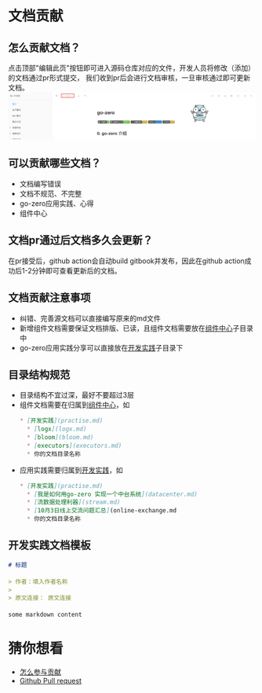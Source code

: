 # 文档贡献

## 怎么贡献文档？
点击顶部"编辑此页"按钮即可进入源码仓库对应的文件，开发人员将修改（添加）的文档通过pr形式提交，
我们收到pr后会进行文档审核，一旦审核通过即可更新文档。
![doc-edit](./resource/doc-edit.png)

## 可以贡献哪些文档？
* 文档编写错误
* 文档不规范、不完整
* go-zero应用实践、心得
* 组件中心

## 文档pr通过后文档多久会更新？
在pr接受后，github action会自动build gitbook并发布，因此在github action成功后1-2分钟即可查看更新后的文档。

## 文档贡献注意事项
* 纠错、完善源文档可以直接编写原来的md文件
* 新增组件文档需要保证文档排版、已读，且组件文档需要放在[组件中心](component-center.md)子目录中
* go-zero应用实践分享可以直接放在[开发实践](practise.md)子目录下

## 目录结构规范
* 目录结构不宜过深，最好不要超过3层
* 组件文档需要在归属到[组件中心](component-center.md)，如
  ```markdown
  * [开发实践](practise.md)
    * [logx](logx.md)
    * [bloom](bloom.md)
    * [executors](executors.md)
    * 你的文档目录名称
  ```
* 应用实践需要归属到[开发实践](practise.md)，如
  ```markdown
  * [开发实践](practise.md)
    * [我是如何用go-zero 实现一个中台系统](datacenter.md)
    * [流数据处理利器](stream.md)
    * [10月3日线上交流问题汇总](online-exchange.md
    * 你的文档目录名称
  ```

## 开发实践文档模板
``` markdown
# 标题

> 作者：填入作者名称
>
> 原文连接： 原文连接

some markdown content
```

# 猜你想看
* [怎么参与贡献](join-us.md)
* [Github Pull request](https://docs.github.com/en/github/collaborating-with-issues-and-pull-requests/proposing-changes-to-your-work-with-pull-requests)


